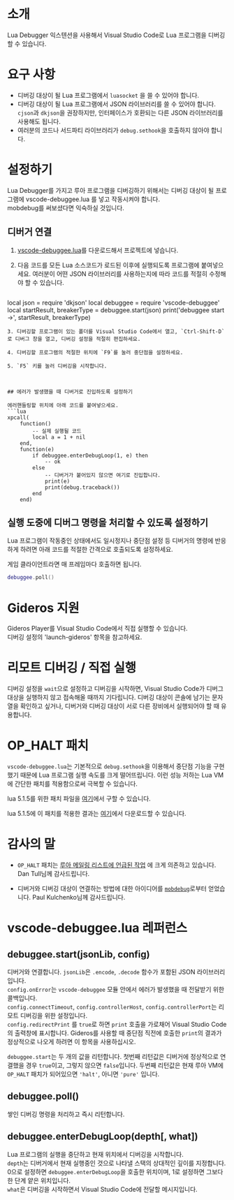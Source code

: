 # 소개

Lua Debugger 익스텐션을 사용해서 Visual Studio Code로 Lua 프로그램을 디버깅할 수 있습니다.


# 요구 사항

- 디버깅 대상이 될 Lua 프로그램에서 `luasocket` 을 쓸 수 있어야 합니다.
- 디버깅 대상이 될 Lua 프로그램에서 JSON 라이브러리를 쓸 수 있어야 합니다.  
`cjson`과 `dkjson`을 권장하지만, 인터페이스가 호환되는 다른 JSON 라이브러리를 사용해도 됩니다.
- 여러분의 코드나 서드파티 라이브러리가 `debug.sethook`을 호출하지 않아야 합니다.



# 설정하기

Lua Debugger를 가지고 루아 프로그램을 디버깅하기 위해서는
디버깅 대상이 될 프로그램에 vscode-debuggee.lua 를 넣고 작동시켜야 합니다.  
mobdebug를 써보셨다면 익숙하실 것입니다.



## 디버거 연결

1. [vscode-debuggee.lua](https://github.com/devcat-studio/VSCodeLuaDebug/blob/master/debuggee/vscode-debuggee.lua)를 다운로드해서 프로젝트에 넣습니다.

2. 다음 코드를 모든 Lua 소스코드가 로드된 이후에 실행되도록 프로그램에 붙여넣으세요.
여러분이 어떤 JSON 라이브러리를 사용하는지에 따라 코드를 적절히 수정해야 할 수 있습니다.
    ```lua
local json = require 'dkjson'
local debuggee = require 'vscode-debuggee'
local startResult, breakerType = debuggee.start(json)
print('debuggee start ->', startResult, breakerType)
```
3. 디버깅할 프로그램이 있는 폴더를 Visual Studio Code에서 열고, `Ctrl-Shift-D`로 디버그 창을 열고, 디버깅 설정을 적절히 편집하세요.

4. 디버깅할 프로그램의 적절한 위치에 `F9`를 눌러 중단점을 설정하세요.

5. `F5` 키를 눌러 디버깅을 시작합니다.



## 에러가 발생했을 때 디버거로 진입하도록 설정하기

에러핸들링할 위치에 아래 코드를 붙여넣으세요.
```lua
xpcall(
    function()
        -- 실제 실행될 코드
        local a = 1 + nil
    end,
    function(e)
        if debuggee.enterDebugLoop(1, e) then
            -- ok
        else
            -- 디버거가 붙어있지 않으면 여기로 진입합니다.
            print(e)
            print(debug.traceback())
        end
    end)
```


## 실행 도중에 디버그 명령을 처리할 수 있도록 설정하기

Lua 프로그램이 작동중인 상태에서도 일시정지나 중단점 설정 등 디버거의 명령에 반응하게 하려면 아래 코드를 적절한 간격으로 호출되도록 설정하세요.

게임 클라이언트라면 매 프레임마다 호출하면 됩니다.

```lua
debuggee.poll()
```


# Gideros 지원

Gideros Player를 Visual Studio Code에서 직접 실행할 수 있습니다.  
디버깅 설정의 'launch-gideros' 항목을 참고하세요.


# 리모트 디버깅 / 직접 실행

디버깅 설정을 `wait`으로 설정하고 디버깅을 시작하면, Visual Studio Code가 디버그 대상을 실행하지 않고 접속해올 때까지 기다립니다.
디버깅 대상이 콘솔에 남기는 문자열을 확인하고 싶거나, 디버거와 디버깅 대상이 서로 다른 장비에서 실행되어야 할 때 유용합니다.


# OP_HALT 패치

`vscode-debuggee.lua`는 기본적으로 `debug.sethook`을 이용해서 중단점 기능을 구현했기 때문에 Lua 프로그램 실행 속도를 크게 떨어뜨립니다. 이런 성능 저하는 Lua VM에 간단한 패치를 적용함으로써 극복할 수 있습니다.

lua 5.1.5를 위한 패치 파일을 [여기](https://github.com/devcat-studio/lua-5.1.5-op_halt/blob/master/op_halt.patch)에서 구할 수 있습니다.

lua 5.1.5에 이 패치를 적용한 결과는 [여기](https://github.com/devcat-studio/lua-5.1.5-op_halt)에서 다운로드할 수 있습니다.



# 감사의 말

- `OP_HALT` 패치는 [루아 메일링 리스트에 언급된 작업](http://lua-users.org/lists/lua-l/2010-09/msg00989.html)
에 크게 의존하고 있습니다. Dan Tull님께 감사드립니다.


- 디버거와 디버깅 대상이 연결하는 방법에 대한 아이디어를 [`mobdebug`](https://github.com/pkulchenko/MobDebug)로부터 얻었습니다. Paul Kulchenko님께 감사드립니다.




# vscode-debuggee.lua 레퍼런스

## debuggee.start(jsonLib, config)
디버거와 연결합니다. `jsonLib`은 `.encode`, `.decode` 함수가 포함된 JSON 라이브러리입니다.  
`config.onError`는 `vscode-debuggee` 모듈 안에서 에러가 발생했을 때 전달받기 위한 콜백입니다.  
`config.connectTimeout`, `config.controllerHost`, `config.controllerPort`는 리모트 디버깅을 위한 설정입니다.  
`config.redirectPrint` 를 `true`로 하면 `print` 호출을 가로채어 Visual Studio Code의 출력창에 표시합니다. Gideros를 사용할 때 중단점 직전에 호출한 `print`의 결과가 정상적으로 나오게 하려면 이 항목을 사용하십시오.

`debuggee.start`는 두 개의 값을 리턴합니다. 첫번째 리턴값은 디버거에 정상적으로 연결했을 경우 `true`이고, 그렇지 않으면 `false`입니다. 두번째 리턴값은 현재 루아 VM에 `OP_HALT` 패치가 되어있으면 `'halt'`, 아니면 `'pure'` 입니다.

## debuggee.poll()
쌓인 디버깅 명령을 처리하고 즉시 리턴합니다.

## debuggee.enterDebugLoop(depth[, what])
Lua 프로그램의 실행을 중단하고 현재 위치에서 디버깅을 시작합니다.  
`depth`는 디버거에서 현재 실행중인 것으로 나타낼 스택의 상대적인 깊이를 지정합니다. 0으로 설정하면 `debuggee.enterDebugLoop`을 호출한 위치이며, 1로 설정하면 그보다 한 단계 얕은 위치입니다.  
`what`은 디버깅을 시작하면서 Visual Studio Code에 전달할 메시지입니다.  

